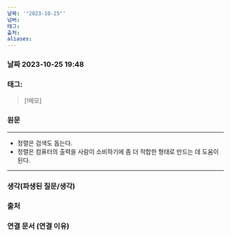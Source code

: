```yaml
---
날짜: '"2023-10-25"'
넘버: 
태그: 
출처: 
aliases:
---
```

### 날짜  2023-10-25 19:48

### 태그:

>[!메모]
>

### 원문
---

- 정렬은 검색도 돕는다.
- 정렬은 컴퓨터의 출력을 사람이 소비하기에 좀 더 적합한 형태로 만드는 데 도움이 된다.

---
### 생각(파생된 질문/생각)

### 출처

### 연결 문서 (연결 이유)
